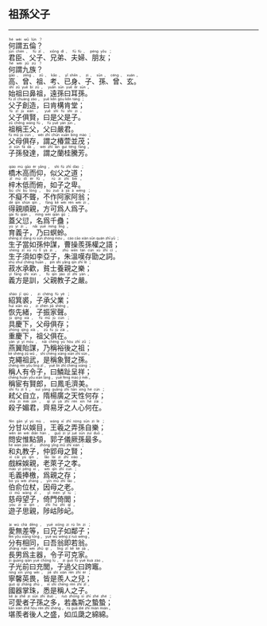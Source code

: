 ## 祖孫父子
---
<div>

<p>
<ruby><rb> 何謂五倫？ </rb> <rt>hé  wèi  wǔ  lún ？</rt></ruby><BR>
<ruby><rb> 君臣、父子、兄弟、夫婦、朋友； </rb> <rt>jūn  chén 、 fù  zǐ 、 xiōng  dì 、 fū  fù 、 péng  yǒu ；</rt></ruby><BR>
<ruby><rb> 何謂九族？ </rb> <rt>hé  wèi  jiǔ  zú ？</rt></ruby><BR>
<ruby><rb> 高、曾、祖、考、已身、子、孫、曾、玄。 </rb> <rt>gāo 、 zēng 、 zǔ 、 kǎo 、 yǐ  shēn 、 zi 、 sūn 、 céng 、 xuán 。</rt></ruby><BR>
<ruby><rb> 始祖曰鼻祖，遠孫曰耳孫。 </rb> <rt>shǐ  zǔ  yuē  bí  zǔ ， yuǎn  sūn  yuē  ěr  sūn 。</rt></ruby><BR>
<ruby><rb> 父子創造，曰肯構肯堂； </rb> <rt>fù  zǐ  chuàng  zào ， yuē  kěn  gòu  kěn  táng ；</rt></ruby><BR>
<ruby><rb> 父子俱賢，曰是父是子。 </rb> <rt>fù  zǐ  jù  xián ， yuē  shì  fù  shì  zi 。</rt></ruby><BR>
<ruby><rb> 祖稱王父，父曰嚴君。 </rb> <rt>zǔ  chēng  wáng  fù ， fù  yuē  yán  jūn 。</rt></ruby><BR>
<ruby><rb> 父母俱存，謂之椿萱並茂； </rb> <rt>fù  mǔ  jù  cún ， wèi  zhī  chūn  xuān  bìng  mào ；</rt></ruby><BR>
<ruby><rb> 子孫發達，謂之蘭桂騰芳。 </rb> <rt>zi  sūn  fā  dá ， wèi  zhī  lán  guì  téng  fāng 。</rt></ruby><BR></P>

<p>
<ruby><rb> 橋木高而仰，似父之道； </rb> <rt>qiáo  mù  gāo  ér  yǎng ， shì  fù  zhī  dào ；</rt></ruby><BR>
<ruby><rb> 梓木低而俯，如子之卑。 </rb> <rt>zǐ  mù  dī  ér  fǔ ， rú  zi  zhī  bēi 。</rt></ruby><BR>
<ruby><rb> 不癡不聾，不作阿家阿翁； </rb> <rt>bù  chī  bù  lóng ， bù  zuò  ā  jiā  ā  wēng ；</rt></ruby><BR>
<ruby><rb> 得親順親，方可爲人爲子。 </rb> <rt>dé  qīn  shùn  qīn ， fāng  kě  wèi  rén  wèi  zi 。</rt></ruby><BR>
<ruby><rb> 蓋父愆，名爲千蠱； </rb> <rt>gài  fù  qiān ， míng  wèi  qiān  gǔ ；</rt></ruby><BR>
<ruby><rb> 育義子，乃曰螟蛉。 </rb> <rt>yù  yì  zi ， nǎi  yuē  míng  líng 。</rt></ruby><BR>
<ruby><rb> 生子當如孫仲謀，曹操羨孫權之語； </rb> <rt>shēng  zǐ  dāng  rú  sūn  zhòng  móu ， cáo  cāo  xiàn  sūn  quán  zhī  yǔ ；</rt></ruby><BR>
<ruby><rb> 生子須如李亞子，朱溫嘆存勖之詞。 </rb> <rt>shēng  zǐ  xū  rú  lǐ  yà  zi ， zhū  wēn  tàn  cún  xù  zhī  cí 。</rt></ruby><BR>
<ruby><rb> 菽水承歡，貧士養親之樂； </rb> <rt>shū  shuǐ  chéng  huān ， pín  shì  yǎng  qīn  zhī  lè ；</rt></ruby><BR>
<ruby><rb> 義方是訓，父親教子之嚴。 </rb> <rt>yì  fāng  shì  xùn ， fù  qīn  jiào  zǐ  zhī  yán 。</rt></ruby><BR></P>

<p>
<ruby><rb> 紹箕裘，子承父業； </rb> <rt>shào  jī  qiú ， zi  chéng  fù  yè ；</rt></ruby><BR>
<ruby><rb> 恢先緒，子振家聲。 </rb> <rt>huī  xiān  xù ， zi  zhèn  jiā  shēng 。</rt></ruby><BR>
<ruby><rb> 具慶下，父母俱存； </rb> <rt>jù  qìng  xià ， fù  mǔ  jù  cún ；</rt></ruby><BR>
<ruby><rb> 重慶下，祖父俱在。 </rb> <rt>zhòng  qìng  xià ， zǔ  fù  jù  zài 。</rt></ruby><BR>
<ruby><rb> 燕翼貽謀，乃稱裕後之祖； </rb> <rt>yàn  yì  yí  móu ， nǎi  chēng  yù  hòu  zhī  zǔ ；</rt></ruby><BR>
<ruby><rb> 克繩祖武，是稱象賢之孫。 </rb> <rt>kè  shéng  zǔ  wǔ ， shì  chēng  xiàng  xián  zhī  sūn 。</rt></ruby><BR>
<ruby><rb> 稱人有令子，曰鱗趾呈祥； </rb> <rt>chēng  rén  yǒu  lìng  zǐ ， yuē  lín  zhǐ  chéng  xiáng ；</rt></ruby><BR>
<ruby><rb> 稱宦有賢郎，曰鳳毛濟美。 </rb> <rt>chēng  huàn  yǒu  xián  láng ， yuē  fèng  máo  jì  měi 。</rt></ruby><BR>
<ruby><rb> 弒父自立，隋楊廣之天性何存； </rb> <rt>shì  fù  zì  lì ， suí  yáng  guǎng  zhī  tiān  xìng  hé  cún ；</rt></ruby><BR>
<ruby><rb> 殺子媚君，齊易牙之人心何在。 </rb> <rt>shā  zi  mèi  jūn ， qí  yì  yá  zhī  rén  xīn  hé  zài 。</rt></ruby><BR></P>

<p>
<ruby><rb> 分甘以娛目，王羲之弄孫自樂； </rb> <rt>fēn  gān  yǐ  yú  mù ， wáng  xī  zhī  nòng  sūn  zì  lè ；</rt></ruby><BR>
<ruby><rb> 問安惟點頷，郭子儀厥孫最多。 </rb> <rt>wèn  ān  wéi  diǎn  hàn ， guō  zi  yí  jué  sūn  zuì  duō 。</rt></ruby><BR>
<ruby><rb> 和丸教子，仲郢母之賢； </rb> <rt>hé  wán  jiào  zǐ ， zhòng  yǐng  mǔ  zhī  xián ；</rt></ruby><BR>
<ruby><rb> 戲綵娛親，老萊子之孝。 </rb> <rt>xì  cǎi  yú  qīn ， lǎo  lái  zi  zhī  xiào 。</rt></ruby><BR>
<ruby><rb> 毛義捧檄，爲親之存； </rb> <rt>máo  yì  pěng  xí ， wèi  qīn  zhī  cún ；</rt></ruby><BR>
<ruby><rb> 伯俞位杖，因母之老。 </rb> <rt>bó  yú  wèi  zhàng ， yīn  mǔ  zhī  lǎo 。</rt></ruby><BR>
<ruby><rb> 慈母望子，倚門倚閭； </rb> <rt>cí  mǔ  wàng  zǐ ， yǐ  mén  yǐ  lǘ ；</rt></ruby><BR>
<ruby><rb> 遊子思親，陟岵陟屺。 </rb> <rt>yóu  zi  sī  qīn ， zhì  hù  zhì  qǐ 。</rt></ruby><BR></P>

<p>
<ruby><rb> 愛無差等，曰兄子如鄰子； </rb> <rt>ài  wú  chà  děng ， yuē  xiōng  zi  rú  lín  zi ；</rt></ruby><BR>
<ruby><rb> 分有相同，曰吾翁即若翁。 </rb> <rt>fēn  yǒu  xiāng  tóng ， yuē  wú  wēng  jí  ruò  wēng 。</rt></ruby><BR>
<ruby><rb> 長男爲主器，令子可克家。 </rb> <rt>zhǎng  nán  wèi  zhǔ  qì ， lìng  zǐ  kě  kè  jiā 。</rt></ruby><BR>
<ruby><rb> 子光前曰充閭，子過父曰跨竈。 </rb> <rt>zi  guāng  qián  yuē  chōng  lǘ ， zi  guò  fù  yuē  kuà  zào 。</rt></ruby><BR>
<ruby><rb> 寧馨英畏，皆是羨人之兒； </rb> <rt>níng  xīn  yīng  wèi ， jiē  shì  xiàn  rén  zhī  ér ；</rt></ruby><BR>
<ruby><rb> 國器掌珠，悉是稱人之子。 </rb> <rt>guó  qì  zhǎng  zhū ， xī  shì  chēng  rén  zhī  zǐ 。</rt></ruby><BR>
<ruby><rb> 可愛者子孫之多，若螽斯之蟄蟄； </rb> <rt>kě  ài  zhě  zi  sūn  zhī  duō ， ruò  zhōng  sī  zhī  zhé  zhé ；</rt></ruby><BR>
<ruby><rb> 堪羨者後人之盛，如瓜瓞之綿綿。 </rb> <rt>kān  xiàn  zhě  hòu  rén  zhī  shèng ， rú  guā  dié  zhī  mián  mián 。</rt></ruby><BR></P>

</div>
